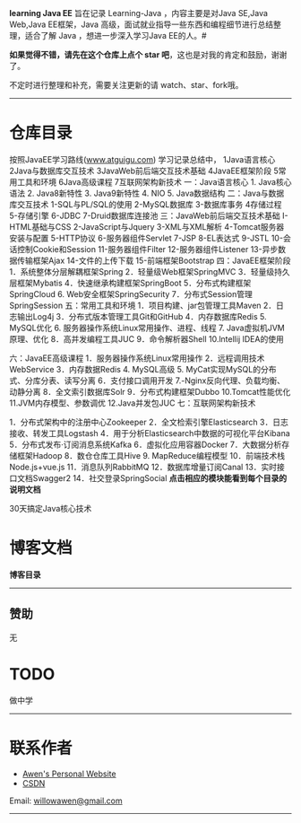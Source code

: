 ﻿ **learning Java EE** 
旨在记录 Learning-Java ，内容主要是对Java SE,Java Web,Java EE框架，Java 高级，面试就业指导一些东西和编程细节进行总结整理，适合了解 Java ，想进一步深入学习Java EE的人。#

**如果觉得不错，请先在这个仓库上点个 star 吧**，这也是对我的肯定和鼓励，谢谢了。

不定时进行整理和补充，需要关注更新的请 watch、star、fork哦。

-----

# 仓库目录
按照JavaEE学习路线(www.atguigu.com)
学习记录总结中，
1Java语言核心
2Java与数据库交互技术
3JavaWeb前后端交互技术基础
4JavaEE框架阶段
5常用工具和环境
6Java高级课程
7互联网架构新技术
一：Java语言核心
	1. Java核心语法
	2. Java8新特性
	3. Java9新特性
	4. NIO
	5. Java数据结构
二：Java与数据库交互技术
1-SQL与PL/SQL的使用
2-MySQL数据库
3-数据库事务
4存储过程
5-存储引擎
6-JDBC
7-Druid数据库连接池
三：JavaWeb前后端交互技术基础
I-HTML基础与CSS
2-JavaScript与Jquery
3-XML与XML解析
4-Tomcat服务器安装与配置
5-HTTP协议
6-服务器组件Servlet
7-JSP
8-EL表达式
9-JSTL
10-会话控制Cookie和Session
11-服务器组件Filter
12-服务器组件Listener
13-异步数据传输框架Ajax
14-文件的上传下载
15-前端框架Bootstrap
四：JavaEE框架阶段
1．系统整体分层解耦框架Spring
2．轻量级Web框架SpringMVC
3．轻量级持久层框架Mybatis
4．快速继承构建框架SpringBoot
5．分布式构建框架SpringCloud
	6. Web安全框架SpringSecurity
7．分布式Session管理SpringSession
五：常用工具和环境
1．项目构建、jar包管理工具Maven
2．日志输出Log4j
3．分布式版本管理工具Git和GitHub
4．内存数据库Redis
	5. MySQL优化
	6. 服务器操作系统Linux常用操作、进程、线程
	7. Java虚拟机JVM原理、优化
8．高并发编程工具JUC
9．命令解析器Shell
10.lntellij IDEA的使用

六：JavaEE高级课程
1．服务器操作系统Linux常用操作
2．远程调用技术WebService
3．内存数据Redis
	4.  MySQL高级
	5. MyCat实现MySQL的分布式、分库分表、读写分离
6．支付接口调用开发
7.-Nginx反向代理、负载均衡、动静分离
8．全文索引数据库Solr
9．分布式构建框架Dubbo
10.Tomcat性能优化
11.JVM内存模型、参数调优
12.Java并发包JUC
七：互联网架构新技术

1．分布式架构中的注册中心Zookeeper
2．全文检索引擎Elasticsearch
3．日志接收、转发工具Logstash
4．用于分析Elasticsearch中数据的可视化平台Kibana
5．分布式发布·订阅消息系统Kafka
6．虚拟化应用容器Docker
7．大数据分析存储框架Hadoop
8．数仓仓库工具Hive
	9. MapReduce编程模型
10．前端技术栈Node.js+vue.js
11．消息队列RabbitMQ
12．数据库增量订阅Canal
13．实时接口文档Swagger2
14．社交登录SpringSocial
**点击相应的模块能看到每个目录的说明文档**

30天搞定Java核心技术


# 博客文档

**博客目录**

-----


## 赞助

无

# TODO

做中学

-----

# 联系作者

- [Awen's Personal Website](没有中)
- [CSDN](https://blog.csdn.net/qq_41569732)

Email: willowawen@gmail.com

-----

